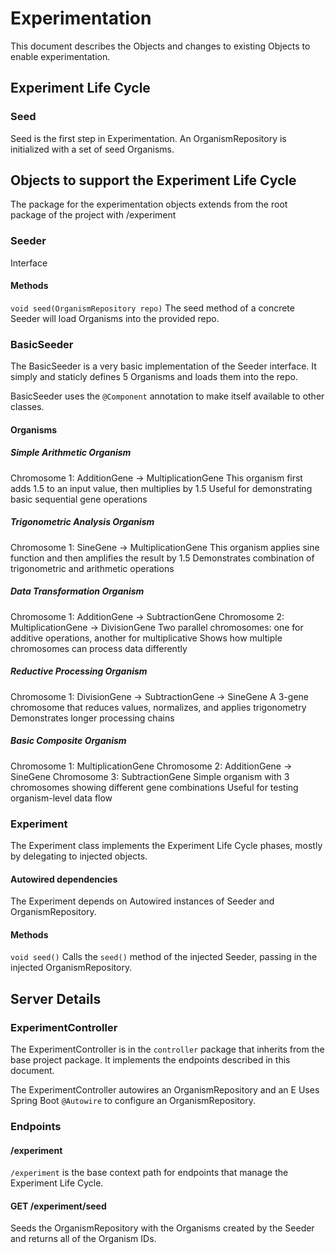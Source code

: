 # Experimentation

This document describes the Objects and changes to existing Objects to enable experimentation.

## Experiment Life Cycle

### Seed

Seed is the first step in Experimentation.  An OrganismRepository is initialized with a set of seed Organisms.

## Objects to support the Experiment Life Cycle

The package for the experimentation objects extends from the root package of the project with /experiment

### Seeder

Interface

#### Methods

`void seed(OrganismRepository repo)` 
The seed method of a concrete Seeder will load Organisms into the provided repo.

### BasicSeeder

The BasicSeeder is a very basic implementation of the Seeder interface. It simply and staticly defines 5 Organisms and loads them into the repo.

BasicSeeder uses the `@Component` annotation to make itself available to other classes.

#### Organisms

##### Simple Arithmetic Organism

Chromosome 1: AdditionGene → MultiplicationGene
This organism first adds 1.5 to an input value, then multiplies by 1.5
Useful for demonstrating basic sequential gene operations

##### Trigonometric Analysis Organism

Chromosome 1: SineGene → MultiplicationGene
This organism applies sine function and then amplifies the result by 1.5
Demonstrates combination of trigonometric and arithmetic operations

##### Data Transformation Organism

Chromosome 1: AdditionGene → SubtractionGene
Chromosome 2: MultiplicationGene → DivisionGene
Two parallel chromosomes: one for additive operations, another for multiplicative
Shows how multiple chromosomes can process data differently

##### Reductive Processing Organism

Chromosome 1: DivisionGene → SubtractionGene → SineGene
A 3-gene chromosome that reduces values, normalizes, and applies trigonometry
Demonstrates longer processing chains

##### Basic Composite Organism

Chromosome 1: MultiplicationGene
Chromosome 2: AdditionGene → SineGene
Chromosome 3: SubtractionGene
Simple organism with 3 chromosomes showing different gene combinations
Useful for testing organism-level data flow

### Experiment

The Experiment class implements the Experiment Life Cycle phases, mostly by delegating to injected objects.

#### Autowired dependencies

The Experiment depends on Autowired instances of Seeder and OrganismRepository.

#### Methods

`void seed()`
Calls the `seed()` method of the injected Seeder, passing in the injected OrganismRepository.

## Server Details

### ExperimentController

The ExperimentController is in the `controller` package that inherits from the base project package. It implements the endpoints described in this document.

The ExperimentController autowires an OrganismRepository and an E
Uses Spring Boot `@Autowire` to configure an OrganismRepository.

### Endpoints

#### /experiment

`/experiment` is the base context path for endpoints that manage the Experiment Life Cycle.

#### GET /experiment/seed

Seeds the OrganismRepository with the Organisms created by the Seeder and returns all of the Organism IDs.